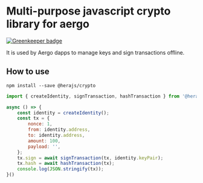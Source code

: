 # Multi-purpose javascript crypto library for aergo

[![Greenkeeper badge](https://badges.greenkeeper.io/aergoio/herajs-crypto.svg)](https://greenkeeper.io/)

It is used by Aergo dapps to manage keys and sign transactions offline.

## How to use

```shell
npm install --save @herajs/crypto
```

```js
import { createIdentity, signTransaction, hashTransaction } from '@herajs/crypto';

async () => {
    const identity = createIdentity();
    const tx = {
        nonce: 1,
        from: identity.address,
        to: identity.address,
        amount: 100,
        payload: '',
    };
    tx.sign = await signTransaction(tx, identity.keyPair);
    tx.hash = await hashTransaction(tx);
    console.log(JSON.stringify(tx));
}()
```